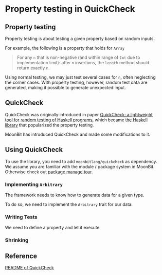 # Property testing in QuickCheck

## Property testing

Property testing is about testing a given property based on random inputs.

For example, the following is a property that holds for `Array`

> For any `n` that is non-negative (and within range of `Int` due to implementation limit):
after `n` insertions, the `length` method should return exactly `n`.

Using normal testing, we may just test several cases for `n`, often neglecting the corner cases. With property testing, however,
random test data are generated, making it possible to generate unexpected input.

## QuickCheck

QuickCheck was originally introduced in paper [QuickCheck: a lightweight tool for random testing of Haskell programs](https://doi.org/10.1145/351240.351266), 
which became [the Haskell library](https://github.com/nick8325/quickcheck) that popularized the property testing. 

MoonBit has introduced QuickCheck and made some modifications to it.

## Using QuickCheck

To use the library, you need to add `moonbitlang/quickcheck` as dependency. We assume you are familiar with the module / package system in MoonBit. Otherwise check out [package manage tour](/toolchain/moon/package-manage-tour.md).

### Implementing `Arbitrary`

The framework needs to know how to generate data for a given type.

To do so, we need to implement the `Arbitrary` trait for our data.

### Writing Tests

We need to define a property and let it execute.

### Shrinking

## Reference

[README of QuickCheck](https://github.com/moonbitlang/quickcheck)